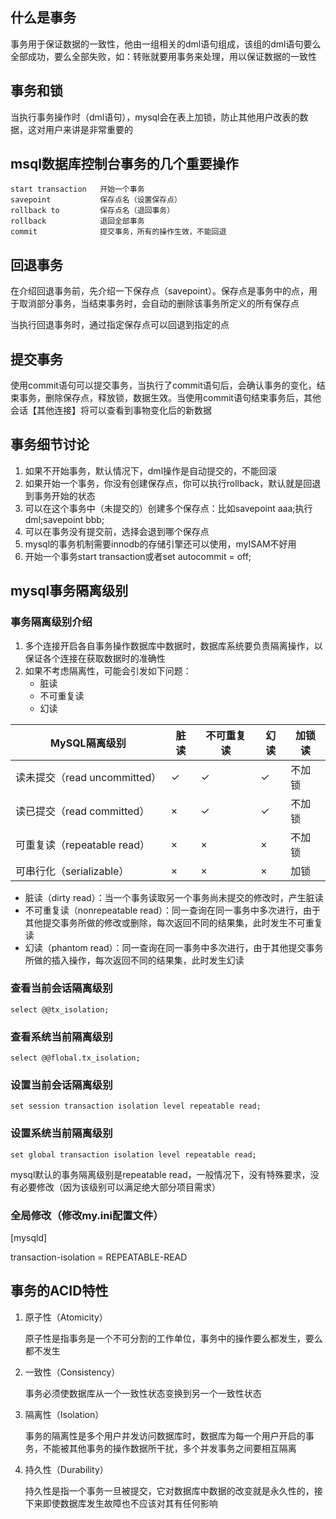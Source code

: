 ## 什么是事务

事务用于保证数据的一致性，他由一组相关的dml语句组成，该组的dml语句要么全部成功，要么全部失败，如：转账就要用事务来处理，用以保证数据的一致性

## 事务和锁

当执行事务操作时（dml语句），mysql会在表上加锁，防止其他用户改表的数据，这对用户来讲是非常重要的

## msql数据库控制台事务的几个重要操作

```mysql
start transaction   开始一个事务
savepoint           保存点名（设置保存点）
rollback to         保存点名（退回事务）
rollback            退回全部事务
commit              提交事务，所有的操作生效，不能回退
```

## 回退事务

在介绍回退事务前，先介绍一下保存点（savepoint）。保存点是事务中的点，用于取消部分事务，当结束事务时，会自动的删除该事务所定义的所有保存点

当执行回退事务时，通过指定保存点可以回退到指定的点

## 提交事务

使用commit语句可以提交事务，当执行了commit语句后，会确认事务的变化，结束事务，删除保存点，释放锁，数据生效。当使用commit语句结束事务后，其他会话【其他连接】将可以查看到事物变化后的新数据

## 事务细节讨论

1. 如果不开始事务，默认情况下，dml操作是自动提交的，不能回滚
2. 如果开始一个事务，你没有创建保存点，你可以执行rollback，默认就是回退到事务开始的状态
3. 可以在这个事务中（未提交的）创建多个保存点：比如savepoint aaa;执行dml;savepoint bbb;
4. 可以在事务没有提交前，选择会退到哪个保存点
5. mysql的事务机制需要innodb的存储引擎还可以使用，myISAM不好用
6. 开始一个事务start transaction或者set autocommit = off;

## mysql事务隔离级别

### 事务隔离级别介绍

1. 多个连接开启各自事务操作数据库中数据时，数据库系统要负责隔离操作，以保证各个连接在获取数据时的准确性
2. 如果不考虑隔离性，可能会引发如下问题：
   - 脏读
   - 不可重复读
   - 幻读

|MySQL隔离级别|脏读|不可重复读|幻读|加锁读|
|--|--|--|--|--|
|读未提交（read uncommitted）|✓|✓|✓|不加锁|
|读已提交（read committed）|×|✓|✓|不加锁|
|可重复读（repeatable read）|×|×|×|不加锁|
|可串行化（serializable）|×|×|×|加锁|

- 脏读（dirty read）：当一个事务读取另一个事务尚未提交的修改时，产生脏读
- 不可重复读（nonrepeatable read）：同一查询在同一事务中多次进行，由于其他提交事务所做的修改或删除，每次返回不同的结果集，此时发生不可重复读
- 幻读（phantom read）：同一查询在同一事务中多次进行，由于其他提交事务所做的插入操作，每次返回不同的结果集，此时发生幻读

### 查看当前会话隔离级别

```mysql
select @@tx_isolation;
```

### 查看系统当前隔离级别

```mysql
select @@flobal.tx_isolation;
```

### 设置当前会话隔离级别

```mysql
set session transaction isolation level repeatable read;
```

### 设置系统当前隔离级别

```mysql
set global transaction isolation level repeatable read;
```

mysql默认的事务隔离级别是repeatable read，一般情况下，没有特殊要求，没有必要修改（因为该级别可以满足绝大部分项目需求）

### 全局修改（修改my.ini配置文件）

[mysqld]

transaction-isolation = REPEATABLE-READ

## 事务的ACID特性

1. 原子性（Atomicity）
   
   原子性是指事务是一个不可分割的工作单位，事务中的操作要么都发生，要么都不发生
2. 一致性（Consistency）
   
   事务必须使数据库从一个一致性状态变换到另一个一致性状态
3. 隔离性（Isolation）
   
   事务的隔离性是多个用户并发访问数据库时，数据库为每一个用户开启的事务，不能被其他事务的操作数据所干扰，多个并发事务之间要相互隔离
4. 持久性（Durability）
   
   持久性是指一个事务一旦被提交，它对数据库中数据的改变就是永久性的，接下来即使数据库发生故障也不应该对其有任何影响
